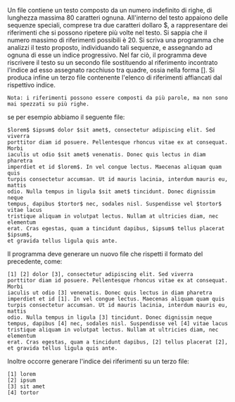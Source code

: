 Un file contiene un testo composto da un numero indefinito di righe, di lunghezza massima 80 caratteri ognuna.
All'interno del testo appaiono delle sequenze speciali, comprese tra due caratteri dollaro $, a rappresentare dei riferimenti che si possono ripetere più volte nel testo.
Si sappia che il numero massimo di riferimenti possibili è 20.
Si scriva una programma che analizzi il testo proposto, individuando tali sequenze, e assegnando ad ognuna di esse un indice progressivo. Nel far ciò, il programma deve riscrivere il testo su un secondo file sostituendo al riferimento incontrato l'indice ad esso assegnato racchiuso tra quadre, ossia nella forma [<indice>]. Si produca infine un terzo file contenente l'elenco di riferimenti affiancati dal rispettivo indice.

    Nota: i riferimenti possono essere composti da più parole, ma non sono mai spezzati su più righe.

se per esempio abbiamo il seguente file:

    $lorem$ $ipsum$ dolor $sit amet$, consectetur adipiscing elit. Sed viverra
    porttitor diam id posuere. Pellentesque rhoncus vitae ex at consequat. Morbi
    iaculis ut odio $sit amet$ venenatis. Donec quis lectus in diam pharetra
    imperdiet et id $lorem$. In vel congue lectus. Maecenas aliquam quam quis
    turpis consectetur accumsan. Ut id mauris lacinia, interdum mauris eu, mattis
    odio. Nulla tempus in ligula $sit amet$ tincidunt. Donec dignissim neque
    tempus, dapibus $tortor$ nec, sodales nisl. Suspendisse vel $tortor$ vitae lacus
    tristique aliquam in volutpat lectus. Nullam at ultricies diam, nec elementum
    erat. Cras egestas, quam a tincidunt dapibus, $ipsum$ tellus placerat $ipsum$,
    et gravida tellus ligula quis ante.


Il programma deve generare un nuovo file che rispetti il formato del precedente, come:

    [1] [2] dolor [3], consectetur adipiscing elit. Sed viverra
    porttitor diam id posuere. Pellentesque rhoncus vitae ex at consequat. Morbi
    iaculis ut odio [3] venenatis. Donec quis lectus in diam pharetra
    imperdiet et id [1]. In vel congue lectus. Maecenas aliquam quam quis
    turpis consectetur accumsan. Ut id mauris lacinia, interdum mauris eu, mattis
    odio. Nulla tempus in ligula [3] tincidunt. Donec dignissim neque
    tempus, dapibus [4] nec, sodales nisl. Suspendisse vel [4] vitae lacus
    tristique aliquam in volutpat lectus. Nullam at ultricies diam, nec elementum
    erat. Cras egestas, quam a tincidunt dapibus, [2] tellus placerat [2],
    et gravida tellus ligula quis ante.

Inoltre occorre generare l'indice dei riferimenti su un terzo file:

    [1] lorem
    [2] ipsum
    [3] sit amet
    [4] tortor
